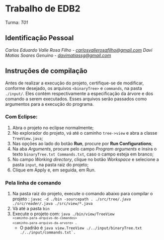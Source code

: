 # Trabalho de EDB2
Turma: *T01*
## Identificação Pessoal
*Carlos Eduardo Valle Rosa Filho*
	- *carlosvallerosafilho@gmail.com*
*Davi Matias Soares Genuino*
	- *davimatiassg@gmail.com*


## Instruções de compilação

Antes de realizar a execução do projeto, certifique-se de modificar, conforme desejado, os arquivos `<binaryTree>` e  `commands`, na pasta `./input/`. Eles contém respectivamente a especificação da árvore e dos comando a serem executados. Esses arquivos serão passados como argumentos para a execução do programa.

### Com Eclipse:
1. Abra o projeto no eclipse normalmente;
2. No explorador do projeto, vá até o caminho `tree->view` e abra a classe `TreeView.java`;
3. Nas opções ao lado do botão **Run**, procure por **Run Configurations**;
4. Na aba *Arguments*, procure pelo campo *Program arguments* e insira o texto `binaryTree.txt Commands.txt`, caso o campo esteja em branco;
5. No campo *Working directory*, clique no botão *Workspace* e selecione a pasta `input`, na pasta raiz do projeto;
6. Clique em Apply e, em seguida, em Run.


### Pela linha de comando
1. Na pasta raiz do projeto, execute o comando abaixo para compilar o projeto :
<code>javac -d ./bin -sourcepath . ./src/tree/*.java ./src/reader/*.java ./src/view/*.java</code>
2. Vá até a pasta `bin`
3. Execute o projeto com:
<code>java ./bin/view/TreeView `<caminho-para-arquivo-de-comandos>` `<caminho-para-arquivo-da-arvore>` </code>.
	- O padrão é <code>java view.TreeView ./../input/binaryTree.txt ./../input/commands.txt`.</code>
